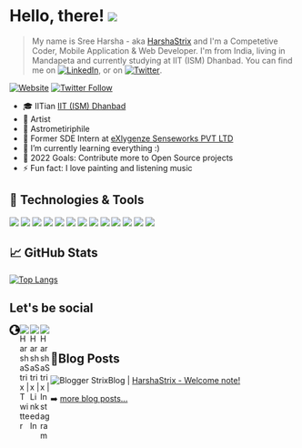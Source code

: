 # Hello, there! <img src="https://raw.githubusercontent.com/MartinHeinz/MartinHeinz/master/wave.gif" width="30px">

>My name is Sree Harsha - aka [HarshaStrix][website] and I'm a Competetive Coder, Mobile Application & Web Developer. I'm from India, living in Mandapeta and currently studying at IIT (ISM) Dhanbad. You can find me on [![LinkedIn][2.2]][linkedin], or on [![Twitter][1.2]][twitter].

[![Website](https://img.shields.io/website?label=myfolio-strixblog.com&style=for-the-badge&url=https%3A%2F%2Fcodestackr.com)](https://myfolio-strixblog.web.app/)
[![Twitter Follow](https://img.shields.io/twitter/follow/HarshaStrix?color=1DA1F2&logo=twitter&style=for-the-badge)](https://twitter.com/HarshaStrix)

- 🎓 IITian [IIT (ISM) Dhanbad][college] 
- 🎨 Artist
- 🌠 󠀠󠀠Astrometiriphile
- 🔭 Former SDE Intern at [eXlygenze Senseworks PVT LTD][eXlygenze]
- 🌱 I’m currently learning everything :)
- 🥅 2022 Goals: Contribute more to Open Source projects
- ⚡ Fun fact: I love painting and listening music

## 🔧 Technologies & Tools
![](https://img.shields.io/badge/OS-Linux-informational?style=flat&logo=linux&logoColor=white&color=2bbc8a)
![](https://img.shields.io/badge/Editor-IntelliJ_IDEA-informational?style=flat&logo=intellij-idea&logoColor=white&color=2bbc8a)
![](https://img.shields.io/badge/Code-Python-informational?style=flat&logo=python&logoColor=white&color=2bbc8a)
![](https://img.shields.io/badge/Code-JavaScript-informational?style=flat&logo=javascript&logoColor=white&color=2bbc8a)
![](https://img.shields.io/badge/Code-Golang-informational?style=flat&logo=go&logoColor=white&color=2bbc8a)
![](https://img.shields.io/badge/Code-Make-informational?style=flat&logo=cmake&logoColor=white&color=2bbc8a)
![](https://img.shields.io/badge/Code-Vue-informational?style=flat&logo=vue.js&logoColor=white&color=2bbc8a)
![](https://img.shields.io/badge/Shell-Bash-informational?style=flat&logo=gnu-bash&logoColor=white&color=2bbc8a)
![](https://img.shields.io/badge/Tools-PostgreSQL-informational?style=flat&logo=postgresql&logoColor=white&color=2bbc8a)
![](https://img.shields.io/badge/Tools-Docker-informational?style=flat&logo=docker&logoColor=white&color=2bbc8a)
![](https://img.shields.io/badge/Tools-Kubernetes-informational?style=flat&logo=kubernetes&logoColor=white&color=2bbc8a)
![](https://img.shields.io/badge/Tools-Red_Hat_OpenShift-informational?style=flat&logo=red-hat-open-shift&logoColor=white&color=2bbc8a)
![](https://img.shields.io/badge/Cloud-Digital_Ocean-informational?style=flat&logo=digitalocean&logoColor=white&color=2bbc8a)


## &#x1f4c8; GitHub Stats

[![Top Langs](https://github-readme-stats.vercel.app/api/top-langs/?username=HarshaStrix&layout=compact&tex&title_color=ffffff&text_color=c9cacc&icon_color=2bbc8a&bg_color=1d1f21)](https://github.com/HarshaStrix/github-readme-stats)

## Let's be social


[<img align="left" alt="HarshaStrix" width="18px" src="https://raw.githubusercontent.com/iconic/open-iconic/master/svg/globe.svg" />][website]
[<img align="left" alt="HarshaStrix | Twitter" width="18px" src="https://cdn.jsdelivr.net/npm/simple-icons@v3/icons/twitter.svg" />][twitter]
[<img align="left" alt="HarshaStrix | LinkedIn" width="18px" src="https://cdn.jsdelivr.net/npm/simple-icons@v3/icons/linkedin.svg" />][linkedin]
[<img align="left" alt="HarshaStrix | Instagram" width="18px" src="https://cdn.jsdelivr.net/npm/simple-icons@v3/icons/instagram.svg" />][instagram]

<br />

## 📕Blog Posts

<!-- BLOG-POST-LIST:START -->
![Blogger](https://img.shields.io/badge/Blogger-FF5722?style=for-the-badge&logo=blogger&logoColor=white) StrixBlog | [HarshaStrix - Welcome note!](https://harshastrixblog.blogspot.com/2021/07/hello-welcome-to-strixblog-my-personal.html)
<!-- BLOG-POST-LIST:END -->

➡️ [more blog posts...](https://myfolio-strixblog.web.app/blog.html)

[1.2]: http://i.imgur.com/wWzX9uB.png (twitter icon without padding)
[2.2]: https://raw.githubusercontent.com/MartinHeinz/MartinHeinz/master/linkedin-3-16.png (LinkedIn icon without padding)

[eXlygenze]: https://truleadai.com/
[StrixBlog]: https://myfolio-strixblog.web.app/blog.html
[college]: https://iitism.ac.in/
[website]: https://myfolio-strixblog.web.app/
[linkedin]: https://www.linkedin.com/in/harshastrix/

[twitter]: https://twitter.com/HarshaStrix
[instagram]: https://www.instagram.com/harsha.strix/
